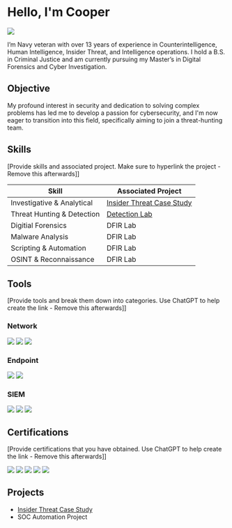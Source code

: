# Hello, I'm Cooper
<a href="https://linkedin.com/in/cameron-c-ba3626200/"><img src="https://img.shields.io/badge/-LinkedIn-0072b1?&style=for-the-badge&logo=linkedin&logoColor=white" /></a>


I’m Navy veteran with over 13 years of experience in Counterintelligence, Human Intelligence, Insider Threat, and Intelligence operations. I hold a B.S. in Criminal Justice and am currently pursuing my Master’s in Digital Forensics and Cyber Investigation.

## Objective

My profound interest in security and dedication to solving complex problems has led me to develop a passion for cybersecurity, and I'm now eager to transition into this field, specifically aiming to join a threat-hunting team. 

## Skills
[Provide skills and associated project. Make sure to hyperlink the project - Remove this afterwards]]

| Skill                                         | Associated Project         |
|-----------------------------------------------|----------------------------|
| Investigative & Analytical                    | <a href="https://github.com/BigDAWGsDAD/Insider-Threat-Case-Study/blob/main/README.md">Insider Threat Case Study </a>|
| Threat Hunting & Detection                    | <a href="https://google.com">Detection Lab</a>|
| Digitial Forensics                            | DFIR Lab|
| Malware Analysis                              | DFIR Lab|
| Scripting & Automation                        | DFIR Lab|
| OSINT & Reconnaissance                        | DFIR Lab|

## Tools
[Provide tools and break them down into categories. Use ChatGPT to help create the link - Remove this afterwards]]

### Network
<div>
    <img src="https://img.shields.io/badge/-Wireshark-1679A7?&style=for-the-badge&logo=Wireshark&logoColor=white" />
    <img src="https://img.shields.io/badge/-Suricata-EF3B2D?&style=for-the-badge&logo=Suricata&logoColor=white" />
    <img src="https://img.shields.io/badge/-Zeek-777BB4?&style=for-the-badge&logo=Zeek&logoColor=white" />
</div>

### Endpoint
<div>
    <img src="https://img.shields.io/badge/-Microsoft_Defender_for_Endpoint-00A4EF?&style=for-the-badge&logo=Microsoft&logoColor=white" />
    <img src="https://img.shields.io/badge/-Velociraptor-4B275F?&style=for-the-badge&logo=Velociraptor&logoColor=white" />
</div>

### SIEM
<div>
    <img src="https://img.shields.io/badge/-Microsoft_Sentinel-0078D4?&style=for-the-badge&logo=Microsoft&logoColor=white" />
    <img src="https://img.shields.io/badge/-Splunk-000000?&style=for-the-badge&logo=Splunk&logoColor=white" />
    <img src="https://img.shields.io/badge/-Elastic-005571?&style=for-the-badge&logo=Elastic&logoColor=white" />
</div>

## Certifications
[Provide certifications that you have obtained. Use ChatGPT to help create the link - Remove this afterwards]]
<div>
<img src="https://img.shields.io/badge/-Security%2B-FF0000?&style=for-the-badge&logo=CompTIA&logoColor=white" />
<img src="https://img.shields.io/badge/-Network%2B-007ACC?&style=for-the-badge&logo=CompTIA&logoColor=white" />
<img src="https://img.shields.io/badge/-A%2B-4D4D4D?&style=for-the-badge&logo=CompTIA&logoColor=white" />
<img src="https://img.shields.io/badge/-CDSA-006400?&style=for-the-badge&logoColor=white" />
<img src="https://img.shields.io/badge/-CCD-000080?&style=for-the-badge&logoColor=white" />
</div>

## Projects
- <a href="https://github.com/BigDAWGsDAD/Insider-Threat-Case-Study/blob/main/README.md"> Insider Threat Case Study </a>
- SOC Automation Project
<!--
**BigDAWGsDAD/BigDAWGsDAD** is a ✨ _special_ ✨ repository because its `README.md` (this file) appears on your GitHub profile.

Here are some ideas to get you started:

- 🔭 I’m currently working on ...
- 🌱 I’m currently learning ...
- 👯 I’m looking to collaborate on ...
- 🤔 I’m looking for help with ...
- 💬 Ask me about ...
- 📫 How to reach me: ...
- 😄 Pronouns: ...
- ⚡ Fun fact: ...
-->
